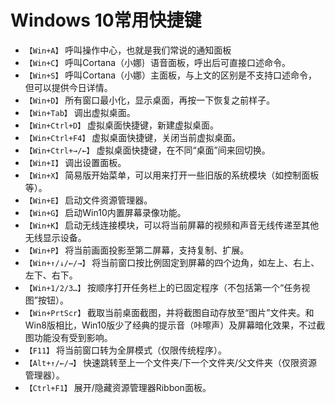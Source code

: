 # Windows 10常用快捷键
  
  * `【Win+A】` 呼叫操作中心，也就是我们常说的通知面板
  * `【Win+C】` 呼叫Cortana（小娜｝语音面板，呼出后可直接口述命令。
  * `【Win+S】` 呼叫Cortana（小娜）主面板，与上文的区别是不支持口述命令，但可以提供今日详情。
  * `【Win+D】` 所有窗口最小化，显示桌面，再按一下恢复之前样子。
  * `【Win+Tab】` 调出虚拟桌面。
  * `【Win+Ctrl+D】` 虚拟桌面快捷键，新建虚拟桌面。
  * `【Win+Ctrl+F4】` 虚拟桌面快捷键，关闭当前虚拟桌面。
  * `【Win+Ctrl+→/←】` 虚拟桌面快捷键，在不同“桌面”间来回切换。
  * `【Win+I】` 调出设置面板。
  * `【Win+X】` 简易版开始菜单，可以用来打开一些旧版的系统模块（如控制面板等）。
  * `【Win+E】` 启动文件资源管理器。
  * `【Win+G】` 启动Win10内置屏幕录像功能。
  * `【Win+K】` 启动无线连接模块，可以将当前屏幕的视频和声音无线传递至其他无线显示设备。
  * `【Win+P】` 将当前画面投影至第二屏幕，支持复制、扩展。
  * `【Win+↑/↓/←/→】` 将当前窗口按比例固定到屏幕的四个边角，如左上、右上、左下、右下。
  * `【Win+1/2/3…】` 按顺序打开任务栏上的已固定程序（不包括第一个“任务视图”按钮）。
  * `【Win+PrtScr】` 截取当前桌面截图，并将截图自动存放至“图片”文件夹。和Win8版相比，Win10版少了经典的提示音（咔嚓声）及屏幕暗化效果，不过截图功能没有受到影响。
  * `【F11】` 将当前窗口转为全屏模式（仅限传统程序）。
  * `【Alt+↑/←/→】` 快速跳转至上一个文件夹/下一个文件夹/父文件夹（仅限资源管理器）。
  * `【Ctrl+F1】` 展开/隐藏资源管理器Ribbon面板。
  
  ​